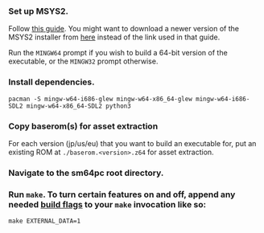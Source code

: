 ### Set up MSYS2.

Follow [this guide](https://github.com/orlp/dev-on-windows/wiki/Installing-GCC--&-MSYS2). You might want to download a newer version of the MSYS2 installer from [here](https://github.com/msys2/msys2-installer/releases) instead of the link used in that guide.

Run the `MINGW64` prompt if you wish to build a 64-bit version of the executable, or the `MINGW32` prompt otherwise.

### Install dependencies.

```
pacman -S mingw-w64-i686-glew mingw-w64-x86_64-glew mingw-w64-i686-SDL2 mingw-w64-x86_64-SDL2 python3
```

### Copy baserom(s) for asset extraction

For each version (jp/us/eu) that you want to build an executable for, put an existing ROM at
`./baserom.<version>.z64` for asset extraction.

### Navigate to the sm64pc root directory.

### Run `make`. To turn certain features on and off, append any needed [build flags](https://github.com/sm64pc/sm64pc/wiki/Build-options) to your `make` invocation like so:

```
make EXTERNAL_DATA=1
```